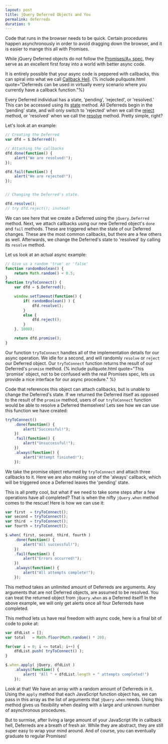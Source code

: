 ```yaml
---
layout: post
title: jQuery Deferred Objects and You
permalink: deferreds
duration: 9
---
```


Code that runs in the browser needs to be quick. Certain procedures happen asynchronously in order to avoid dragging down the browser, and it is easier to mange this all with Promises.

While jQuery Deferred objects do not follow the [Promises/A+ spec](http://promisesaplus.com), they serve as an excellent first foray into a world with better async code.

It is entirely possible that your async code is peppered with callbacks, this can spiral into what we call [Callback Hell](http://callbackhell.com). {% include pullquote.html quote="Deferreds can be used in virtually every scenario where you currently have a callback function."%}

Every Deferred individual has a state, 'pending', 'rejected', or 'resolved.' This can be accessed using its [state](http://api.jquery.com/deferred.state) method. All Deferreds begin in the 'pending' state, and will only switch to 'rejected' when we call the [reject](http://api.jquery.com/deferred.reject/) method, or 'resolved' when we call the [resolve](http://api.jquery.com/deferred.resolve/) method. Pretty simple, right?

Let's look at an example:

```javascript
// Creating the Deferred
var dfd = $.Deferred();

// Attaching the callbacks
dfd.done(function() {
	alert("We are resolved!");
});

dfd.fail(function() {
	alert("We are rejected!");
});


// Changing the Deferred's state.

dfd.resolve();
// try dfd.reject(); instead!

```

We can see here that we create a Deferred using the `jQuery.Deferred` method. Next, we attach callbacks using our new Deferred object's `done` and `fail` methods. These are triggered when the state of our Deferred changes. These are the most common callbacks, but there are a few others as well. Afterwards, we change the Deferred's state to 'resolved' by calling its `resolve` method.

Let us look at an actual async example: 


```javascript
// Give us a random 'true' or 'false'
function randomBoolean() {
	return Math.random() < 0.5;
}
function tryToConnect() {
	var dfd = $.Deferred();

	window.setTimeout(function() {
		if( randomBoolean() ) {
			dfd.resolve();
		}
		else {
			dfd.reject();
		}
	}, 1000);

	return dfd.promise();	
}
```

Our function `tryToConnect` handles all of the implementation details for our async operation. We idle for a second, and will randomly `resolve` or `reject` our Deferred object. Our `tryToConnect` function returns the result of our Deferred's `promise` method. {% include pullquote.html quote="This 'promise' object, not to be confused with the real Promises spec, lets us provide a nice interface for our async procedure." %}

Code that references this object can attach callbacks, but is unable to change the Deferred's state. If we returned the Deferred itself as opposed to the result of the `promise` method, users of our `tryToConnect` function would be able to resolve a Deferred themselves! Lets see how we can use this function we have created:
<br/>

```javascript
tryToConnect()
	.done(function() {
		alert("Successful!");
	})
	.fail(function() {
		alert("Unsuccessful!");
	})
	.always(function() {
		alert("Attempt finished!");
	});

```

We take the promise object returned by `tryToConnect` and attach three callbacks to it. Here we are also making use of the 'always' callback, which will be triggered once a Deferred leaves the 'pending' state. 

This is all pretty cool, but what if we need to take some steps after a few operations have all completed? That is when the nifty `jQuery.when` method comes to the rescue! Here is how we can use it:

```javascript
var first  = tryToConnect();
var second = tryToConnect();
var third  = tryToConnect();
var fourth = tryToConnect();

$.when( first, second, third, fourth )
	.done(function() {
		alert("All successful!");
	})
	.fail(function() {
		alert("Errors occurred!");
	})
	.always(function() {
		alert("All attempts complete!");
	});
```

This method takes an unlimited amount of Deferreds are arguments. Any arguments that are not Deferred objects, are assumed to be resolved. You can treat the returned object from `jQuery.when` as a Deferred itself! In the above example, we will only get alerts once all four Deferreds have completed.

This method lets us have real freedom with async code, here is a final bit of code to poke at:

```javascript
var dfdList = [];
var total   = Math.floor(Math.random() * 20);

for(var i = 0; i <= total; i++) {
	dfdList.push( tryToConnect() );
}

$.when.apply( jQuery, dfdList )
	.always(function() {
		alert( "All " + dfdList.length + " attempts completed!")
	});
```

Look at that! We have an array with a random amount of Deferreds in it. Using the `apply` method that each JavaScript function object has, we can pass in this array as the list of arguments that `jQuery.when` needs. Using this method gives us flexibility when dealing with a large and unknown number of asynchronous procedures. 

But to surmise, after living a large amount of your JavaScript life in callback hell, Deferreds are a breath of fresh air. While they are abstract, they are still super easy to wrap your mind around. And of course, you can eventually graduate to regular Promises!